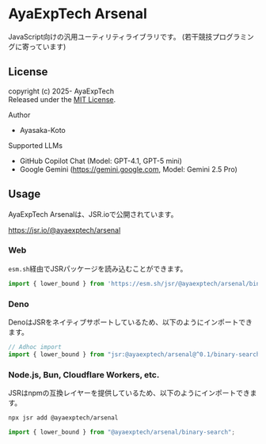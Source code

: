 # AyaExpTech Arsenal

JavaScript向けの汎用ユーティリティライブラリです。
(若干競技プログラミングに寄っています)

## License

copyright (c) 2025- AyaExpTech  
Released under the [MIT License](https://opensource.org/license/mit).

Author
- Ayasaka-Koto

Supported LLMs
- GitHub Copilot Chat (Model: GPT-4.1, GPT-5 mini)
- Google Gemini (https://gemini.google.com, Model: Gemini 2.5 Pro)

## Usage

AyaExpTech Arsenalは、JSR.ioで公開されています。

https://jsr.io/@ayaexptech/arsenal

### Web

`esm.sh`経由でJSRパッケージを読み込むことができます。

```js
import { lower_bound } from 'https://esm.sh/jsr/@ayaexptech/arsenal/binary-search';
```

### Deno

DenoはJSRをネイティブサポートしているため、以下のようにインポートできます。

```js
// Adhoc import
import { lower_bound } from "jsr:@ayaexptech/arsenal@^0.1/binary-search";
```

### Node.js, Bun, Cloudflare Workers, etc.

JSRはnpmの互換レイヤーを提供しているため、以下のようにインポートできます。

```bash
npx jsr add @ayaexptech/arsenal
```
```js
import { lower_bound } from "@ayaexptech/arsenal/binary-search";
```
